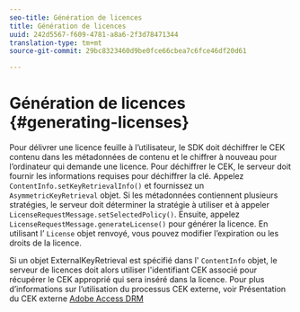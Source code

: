 ```yaml
---
seo-title: Génération de licences
title: Génération de licences
uuid: 242d5567-f609-4781-a8a6-2f3d78471344
translation-type: tm+mt
source-git-commit: 29bc8323460d9be0fce66cbea7c6fce46df20d61

---
```



# Génération de licences {#generating-licenses}

Pour délivrer une licence feuille à l’utilisateur, le SDK doit déchiffrer le CEK contenu dans les métadonnées de contenu et le chiffrer à nouveau pour l’ordinateur qui demande une licence. Pour déchiffrer le CEK, le serveur doit fournir les informations requises pour déchiffrer la clé. Appelez `ContentInfo.setKeyRetrievalInfo()` et fournissez un `AsymmetricKeyRetrieval` objet. Si les métadonnées contiennent plusieurs stratégies, le serveur doit déterminer la stratégie à utiliser et à appeler `LicenseRequestMessage.setSelectedPolicy()`. Ensuite, appelez `LicenseRequestMessage.generateLicense()` pour générer la licence. En utilisant l’ `License` objet renvoyé, vous pouvez modifier l’expiration ou les droits de la licence.

Si un objet ExternalKeyRetrieval est spécifié dans l&#39; `ContentInfo` objet, le serveur de licences doit alors utiliser l&#39;identifiant CEK associé pour récupérer le CEK approprié qui sera inséré dans la licence. Pour plus d’informations sur l’utilisation du processus CEK externe, voir Présentation du CEK externe [Adobe Access DRM](../../../aaxs-drm-xkey-mgmt/aaxs-drm-using-external-cek-overview.md)
